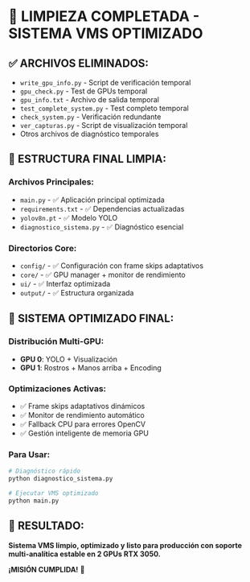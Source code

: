 # 🎉 **LIMPIEZA COMPLETADA - SISTEMA VMS OPTIMIZADO**

## ✅ **ARCHIVOS ELIMINADOS:**
- `write_gpu_info.py` - Script de verificación temporal
- `gpu_check.py` - Test de GPUs temporal  
- `gpu_info.txt` - Archivo de salida temporal
- `test_complete_system.py` - Test completo temporal
- `check_system.py` - Verificación redundante
- `ver_capturas.py` - Script de visualización temporal
- Otros archivos de diagnóstico temporales

## 📂 **ESTRUCTURA FINAL LIMPIA:**

### **Archivos Principales:**
- `main.py` - ✅ Aplicación principal optimizada
- `requirements.txt` - ✅ Dependencias actualizadas
- `yolov8n.pt` - ✅ Modelo YOLO
- `diagnostico_sistema.py` - ✅ Diagnóstico esencial

### **Directorios Core:**
- `config/` - ✅ Configuración con frame skips adaptativos
- `core/` - ✅ GPU manager + monitor de rendimiento
- `ui/` - ✅ Interfaz optimizada
- `output/` - ✅ Estructura organizada

## 🚀 **SISTEMA OPTIMIZADO FINAL:**

### **Distribución Multi-GPU:**
- **GPU 0**: YOLO + Visualización
- **GPU 1**: Rostros + Manos arriba + Encoding

### **Optimizaciones Activas:**
- ✅ Frame skips adaptativos dinámicos
- ✅ Monitor de rendimiento automático
- ✅ Fallback CPU para errores OpenCV
- ✅ Gestión inteligente de memoria GPU

### **Para Usar:**
```bash
# Diagnóstico rápido
python diagnostico_sistema.py

# Ejecutar VMS optimizado
python main.py
```

## 🎯 **RESULTADO:**
**Sistema VMS limpio, optimizado y listo para producción con soporte multi-analítica estable en 2 GPUs RTX 3050.**

**¡MISIÓN CUMPLIDA!** 🎉
